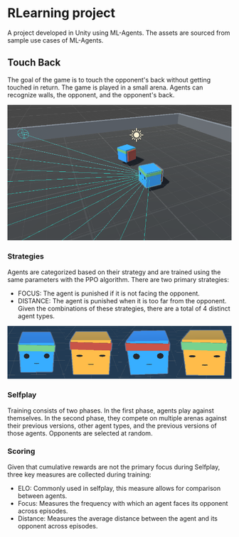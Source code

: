 # RLearning project
A project developed in Unity using ML-Agents. The assets are sourced from sample use cases of ML-Agents.

## Touch Back
The goal of the game is to touch the opponent's back without getting touched in return. The game is played in a small arena. Agents can recognize walls, the opponent, and the opponent's back.

![Screenshoot1](./img/game_view.png)

### Strategies
Agents are categorized based on their strategy and are trained using the same parameters with the PPO algorithm. There are two primary strategies:

- FOCUS: The agent is punished if it is not facing the opponent.
- DISTANCE: The agent is punished when it is too far from the opponent.
Given the combinations of these strategies, there are a total of 4 distinct agent types.

![Screenshoot1](./img/agents.png)

### Selfplay
Training consists of two phases. In the first phase, agents play against themselves. In the second phase, they compete on multiple arenas against their previous versions, other agent types, and the previous versions of those agents. Opponents are selected at random.

### Scoring
Given that cumulative rewards are not the primary focus during Selfplay, three key measures are collected during training:

- ELO: Commonly used in selfplay, this measure allows for comparison between agents.
- Focus: Measures the frequency with which an agent faces its opponent across episodes.
- Distance: Measures the average distance between the agent and its opponent across episodes.
